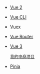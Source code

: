 
- [Vue 2](https://v2.cn.vuejs.org/eol/)
- [Vue CLI](https://cli.vuejs.org/zh/guide/mode-and-env.html#%E7%8E%AF%E5%A2%83%E5%8F%98%E9%87%8F)
- [Vuex](https://v3.vuex.vuejs.org/zh/)
- [Vue Router](https://router.vuejs.org/zh/introduction.html)
- [Vue 3](https://cn.vuejs.org/guide/introduction.html)
  <font size=2>

    [我的电商项目](https://org-xhh.github.io/xhh-mall-project/)

  </font>
- [Pinia](https://pinia.vuejs.org/zh/introduction.html)
